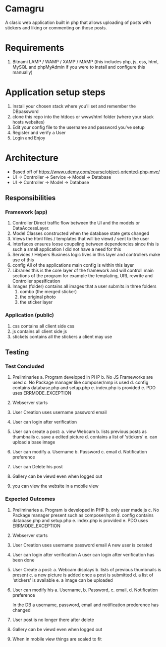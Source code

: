 # Camagru 
A clasic web application built in php that allows uploading of posts with stickers and liking or commenting on those posts.
# Requirements
1. Bitnami LAMP / WAMP / XAMP / MAMP (this includes php, js, css, html, MySQL and phpMyAdmin if you were to install and configure this manually)

# Application setup steps
1. Install your chosen stack where you'll set and remember the DBpassword
2. clone this repo into the htdocs or www/html folder (where your stack hosts websites)
3. Edit your config file to the username and password you've setup
4. Register and verify a User
5. Login and Enjoy 

# Architecture 
* Based off of https://www.udemy.com/course/object-oriented-php-mvc/
* UI -> Controller -> Service -> Model -> Database
* UI -> Controller -> Model -> Database

## Responsibilities
### Framework (app)
1. Controller
	Direct traffic flow between the UI and the models or DataAccessLayer.
2. Model 
	Classes constructed when the database state gets changed
3. Views 
	the html files / templates that will be viewd / sent to the user
4. Interfaces
	ensures loose coupeling between dependencies
	since this is such a small application I did not have a need for this
5. Services / Helpers
	Business logic lives in this layer and controllers make use of this
6. config
	All of the applications main config is within this layer
7. Libraries
	this is the core layer of the framework and will controll main sections of the program for example the templating, URL rewrite and Controller spesification
8. Images (folder)
	contains all images that a user submits in three folders
	1. combo (the merged sticker)
	2. the original photo
	3. the sticker layer

### Application (public)
1. css
	contains all client side css
2. js 
	contains all client side js
3. stickets 
	contains all the stickers a client may use

## Testing

### Test Concluded

1. Preliminaries
	a. Program developed in PHP
	b. No JS Frameworks are used
	c. No Package manager like composer/nmp is used
	d. config contains database.php and setup.php
	e. index.php is provided
	e. PDO uses ERRMODE_EXCEPTION

2. Webserver starts

3. User Creation uses
	username
	password
	email

4. User can login after verification

5. User can create a post:
	a. view Webcam 
	b. lists previous posts as thumbnails
	c. save a edited picture
	d. contains a list of 'stickers'
	e. can upload a base image

6. User can modify
	a. Username
	b. Password
	c. email
	d. Notification preference

7. User can Delete his post

8. Gallery can be viewd even when logged out

9. you can view the website in a mobile view

### Expected Outcomes
1. Preliminaries
	a. Program is developed in PHP
	b. only user made js
	c. No Package manager present such as composer/npm
	d. config contains database.php and setup.php
	e. index.php is provided
	e. PDO uses ERRMODE_EXCEPTION

2. Webserver starts

3. User Creation uses
	username
	password
	email
	A new user is cerated

4. User can login after verification
	A user can login after verification has been done 

5. User Create a post:
	a. Webcam displays 
	b. lists of previous thumbnails is present
	c. a new picture is added once a post is submitted
	d. a list of 'stickers' is available
	e. a image can be uploaded

6. User can modify his
	a. Username,
	b. Password,
	c. email,
	d. Notification preference

	In the DB a username, password, email and notification prederence has changed

7. User post is no longer there after delete

8. Gallery can be viewd even when logged out

9. When in mobile view things are scaled to fit
